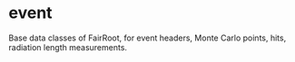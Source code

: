 event
========

Base data classes of FairRoot, for event headers, Monte Carlo points, hits, radiation length measurements.
